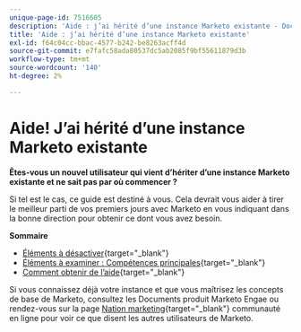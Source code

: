 ```yaml
---
unique-page-id: 7516605
description: 'Aide : j’ai hérité d’une instance Marketo existante - Documents Marketo - Documentation du produit'
title: 'Aide : j’ai hérité d’une instance Marketo existante'
exl-id: f64c04cc-bbac-4577-b242-be8263acff4d
source-git-commit: e7fafc58ada80537dc5ab2085f9bf55611879d3b
workflow-type: tm+mt
source-wordcount: '140'
ht-degree: 2%

---
```


# Aide! J’ai hérité d’une instance Marketo existante

**Êtes-vous un nouvel utilisateur qui vient d’hériter d’une instance Marketo existante et ne sait pas par où commencer ?**

Si tel est le cas, ce guide est destiné à vous. Cela devrait vous aider à tirer le meilleur parti de vos premiers jours avec Marketo en vous indiquant dans la bonne direction pour obtenir ce dont vous avez besoin.

**Sommaire**

* [Éléments à désactiver](/help/marketo/getting-started/inheriting-a-marketo-instance/items-to-check-off.md){target=&quot;_blank&quot;}
* [Éléments à examiner : Compétences principales](/help/marketo/getting-started/inheriting-a-marketo-instance/things-to-review-core-skills.md){target=&quot;_blank&quot;}
* [Comment obtenir de l’aide](/help/marketo/getting-started/inheriting-a-marketo-instance/ways-to-get-help.md){target=&quot;_blank&quot;}

Si vous connaissez déjà votre instance et que vous maîtrisez les concepts de base de Marketo, consultez les Documents produit Marketo Engae ou rendez-vous sur la page [Nation marketing](https://nation.marketo.com/){target=&quot;_blank&quot;} communauté en ligne pour voir ce que disent les autres utilisateurs de Marketo.
